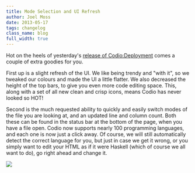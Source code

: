 ```yaml
---
title: Mode Selection and UI Refresh
author: Joel Moss
date: 2013-05-17
tags: changelog
class_name: blog
full_width: true
---
```


Hot on the heels of yesterday's [release of Codio:Deployment](/blog/2013/05/one-click-deployment/) comes a couple of extra goodies for you.

First up is a slight refresh of the UI. We like being trendy and "with it", so we tweaked our colours and made the UI a little flatter. We also decreased the height of the top bars, to give you even more code editing space. This, along with a set of all new clean and crisp icons, means Codio has never looked so HOT!

Second is the much requested ability to quickly and easily switch modes of the file you are looking at, and an updated line and column count. Both these can be found in the status bar at the bottom of the page, when you have a file open. Codio now supports nearly 100 programming languages, and each one is now just a click away. Of course, we will still automatically detect the correct language for you, but just in case we get it wrong, or you simply want to edit your HTML as if it were Haskell (which of course we all want to do), go right ahead and change it.

![](blog/mode.gif)